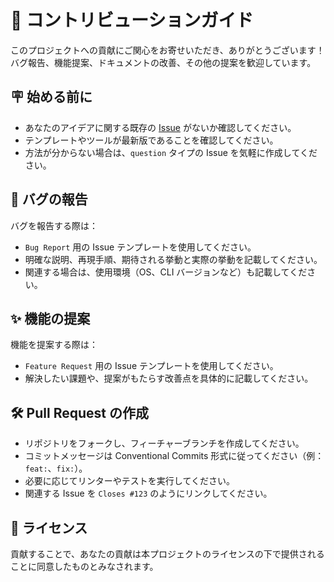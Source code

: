 # 🤝 コントリビューションガイド

このプロジェクトへの貢献にご関心をお寄せいただき、ありがとうございます！  
バグ報告、機能提案、ドキュメントの改善、その他の提案を歓迎しています。

## 🪧 始める前に

- あなたのアイデアに関する既存の [Issue](../../../issues) がないか確認してください。
- テンプレートやツールが最新版であることを確認してください。
- 方法が分からない場合は、`question` タイプの Issue を気軽に作成してください。

## 🐞 バグの報告

バグを報告する際は：

- `Bug Report` 用の Issue テンプレートを使用してください。
- 明確な説明、再現手順、期待される挙動と実際の挙動を記載してください。
- 関連する場合は、使用環境（OS、CLI バージョンなど）も記載してください。

## ✨ 機能の提案

機能を提案する際は：

- `Feature Request` 用の Issue テンプレートを使用してください。
- 解決したい課題や、提案がもたらす改善点を具体的に記載してください。

## 🛠️ Pull Request の作成

- リポジトリをフォークし、フィーチャーブランチを作成してください。
- コミットメッセージは Conventional Commits 形式に従ってください（例：`feat:`、`fix:`）。
- 必要に応じてリンターやテストを実行してください。
- 関連する Issue を `Closes #123` のようにリンクしてください。

## 📄 ライセンス

貢献することで、あなたの貢献は本プロジェクトのライセンスの下で提供されることに同意したものとみなされます。
